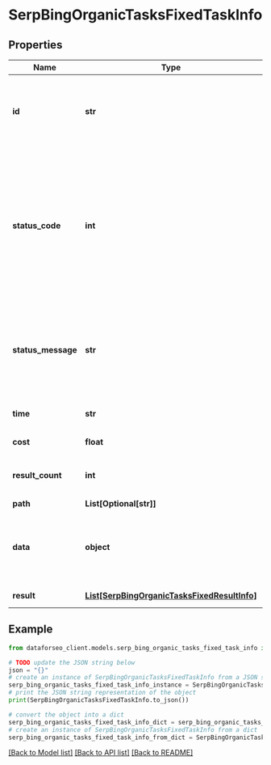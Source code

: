 # SerpBingOrganicTasksFixedTaskInfo


## Properties

Name | Type | Description | Notes
------------ | ------------- | ------------- | -------------
**id** | **str** | task identifier unique task identifier in our system in the UUID format | [optional] 
**status_code** | **int** | status code of the task generated by DataForSEO, can be within the following range: 10000-60000 you can find the full list of the response codes here | [optional] 
**status_message** | **str** | informational message of the task you can find the full list of general informational messages here | [optional] 
**time** | **str** | execution time, seconds | [optional] 
**cost** | **float** | total tasks cost, USD | [optional] 
**result_count** | **int** | number of elements in the result array | [optional] 
**path** | **List[Optional[str]]** | URL path | [optional] 
**data** | **object** | contains the same parameters that you specified in the POST request | [optional] 
**result** | [**List[SerpBingOrganicTasksFixedResultInfo]**](SerpBingOrganicTasksFixedResultInfo.md) | array of results | [optional] 

## Example

```python
from dataforseo_client.models.serp_bing_organic_tasks_fixed_task_info import SerpBingOrganicTasksFixedTaskInfo

# TODO update the JSON string below
json = "{}"
# create an instance of SerpBingOrganicTasksFixedTaskInfo from a JSON string
serp_bing_organic_tasks_fixed_task_info_instance = SerpBingOrganicTasksFixedTaskInfo.from_json(json)
# print the JSON string representation of the object
print(SerpBingOrganicTasksFixedTaskInfo.to_json())

# convert the object into a dict
serp_bing_organic_tasks_fixed_task_info_dict = serp_bing_organic_tasks_fixed_task_info_instance.to_dict()
# create an instance of SerpBingOrganicTasksFixedTaskInfo from a dict
serp_bing_organic_tasks_fixed_task_info_from_dict = SerpBingOrganicTasksFixedTaskInfo.from_dict(serp_bing_organic_tasks_fixed_task_info_dict)
```
[[Back to Model list]](../README.md#documentation-for-models) [[Back to API list]](../README.md#documentation-for-api-endpoints) [[Back to README]](../README.md)


